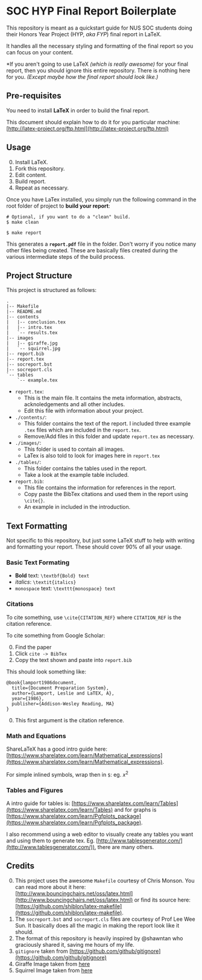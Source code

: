 # SOC HYP Final Report Boilerplate

This repository is meant as a quickstart guide for NUS SOC students doing their Honors Year Project (HYP, _aka FYP_) final report in LaTeX.

It handles all the necessary styling and formatting of the final report so you can focus on your content.

\*If you aren't going to use LaTeX _(which is really awesome)_ for your final report, then you should ignore this entire repository. There is nothing here for you. _(Except maybe how the final report should look like.)_

## Pre-requisites
You need to install __LaTeX__ in order to build the final report.

This document should explain how to do it for you particular machine: [http://latex-project.org/ftp.html](http://latex-project.org/ftp.html)

## Usage
0. Install LaTeX.
0. Fork this repository.
0. Edit content.
0. Build report.
0. Repeat as necessary.

Once you have LaTex installed, you simply run the following command in the root folder of project to __build your report__:

```
# Optional, if you want to do a "clean" build.
$ make clean

$ make report
```

This generates a __`report.pdf`__ file in the folder. Don't worry if you notice many other files being created. These are basically files created during the various intermediate steps of the build process.

## Project Structure

This project is structured as follows:
```
.
|-- Makefile
|-- README.md
|-- contents
|   |-- conclusion.tex
|   |-- intro.tex
|   `-- results.tex
|-- images
|   |-- giraffe.jpg
|   `-- squirrel.jpg
|-- report.bib
|-- report.tex
|-- socreport.bst
|-- socreport.cls
`-- tables
    `-- example.tex
```

- `report.tex`:
    - This is the main file. It contains the meta information, abstracts, acknoledgements and all other includes.
    - Edit this file with information about your project.
- `./contents/`:
    - This folder contains the text of the report. I included three example `.tex` files which are included in the `report.tex`.
    - Remove/Add files in this folder and update `report.tex` as necessary.
- `./images/`:
    - This folder is used to contain all images.
    - LaTex is also told to look for images here in `report.tex`
- `./tables/`:
    - This folder contains the tables used in the report.
    - Take a look at the example table included.
- `report.bib`:
    - This file contains the information for references in the report.
    - Copy paste the BibTex citations and used them in the report using `\cite{}`.
    - An example in included in the introduction.

## Text Formatting

Not specific to this repository, but just some LaTeX stuff to help with writing and formatting your report. These should cover 90% of all your usage.

### Basic Text Formating

- __Bold__ text: `\textbf{Bold} text`
- _italics_: `\textit{italics}`
- `monospace` text: `\texttt{monospace} text`

### Citations

To cite something, use `\cite{CITATION_REF}` where `CITATION_REF` is the citation reference.

To cite something from Google Scholar:

0. Find the paper
0. Click `cite -> BibTex`
0. Copy the text shown and paste into `report.bib`

This should look something like:
```
@book{lamport1986document,
  title={Document Preparation System},
  author={Lamport, Leslie and LaTEX, A},
  year={1986},
  publisher={Addison-Wesley Reading, MA}
}
```

0. This first argument is the citation reference.

### Math and Equations

ShareLaTeX has a good intro guide here: [https://www.sharelatex.com/learn/Mathematical_expressions](https://www.sharelatex.com/learn/Mathematical_expressions).

For simple inlined symbols, wrap then in `$`: eg. $x^2$

### Tables and Figures
A intro guide for tables is: [https://www.sharelatex.com/learn/Tables](https://www.sharelatex.com/learn/Tables) and for graphs is [https://www.sharelatex.com/learn/Pgfplots_package](https://www.sharelatex.com/learn/Pgfplots_package).

I also recommend using a web editor to visually create any tables you want and using them to generate tex. Eg. [http://www.tablesgenerator.com/](http://www.tablesgenerator.com/)), there are many others.


## Credits
0. This project uses the awesome `Makefile` courtesy of Chris Monson. You can read more about it here: [http://www.bouncingchairs.net/oss/latex.html](http://www.bouncingchairs.net/oss/latex.html) or find its source here: [https://github.com/shiblon/latex-makefile](https://github.com/shiblon/latex-makefile).
0. The `socreport.bst` and `socreport.cls` files are courtesy of Prof Lee Wee Sun. It basically does all the magic in making the report look like it should.
0. The format of this repository is heavily inspired by @shawntan who graciously shared it, saving me hours of my life.
0. `gitignore` taken from [https://github.com/github/gitignore](https://github.com/github/gitignore)
0. Giraffe Image taken from [here](https://www.flickr.com/photos/badjonni/15080255893/in/photolist-oYAfFX-onsqXy-o4CBiR-nMrrz8-nMrH3b-oncEgX-34V2Vg-89B8vb-nCDGGk-7t5JJh-k9fxhg-7DoLjP-9Vy7gm-o4PBp1-7t5K4U-nMstXk-fNd8kE-asGFjd-ciYqas-95sxFD-5us7yz-g2iZgE-6gYn1H-e1Rp8P-bUWqhD-oQaAHa-7t5JWN-4qLVpd-6WuKKv-cea3K-29vTaP-bVyB6p-4pbafF-bW1Ckn-ehSbUo-6AvK1j-bVPGzc-e1Rps4-etgap5-6VXn2n-7QoFUj-83zVeR-7EjVWt-4uwwPQ-of4Vwg-49ZGtp-bu9dVW-cXAU4W-8HNMSn-aAujKA)
0. Squirrel Image taken from [here](https://www.flickr.com/photos/genista/127048347/in/photolist-ciYqas-95sxFD-5us7yz-g2iZgE-6gYn1H-e1Rp8P-bUWqhD-oQaAHa-7t5JWN-4qLVpd-6WuKKv-cea3K-29vTaP-bVyB6p-4pbafF-bW1Ckn-ehSbUo-6AvK1j-bVPGzc-e1Rps4-etgap5-6VXn2n-7QoFUj-83zVeR-7EjVWt-4uwwPQ-of4Vwg-49ZGtp-bu9dVW-cXAU4W-8HNMSn-aAujKA-64WtLN-4vRtCy-fPxuFz-72hsLr-gbh18h-k9fz8v-ffdVcQ-f77UyT-p9b2tG-6cnoSG-89AWNJ-qSSwFP-p8tHw3-p37F3C-dhwwUe-nicLJs-qUaLPt-pnftZH)

